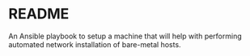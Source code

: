 # README
An Ansible playbook to setup a machine that will help with performing automated network installation of bare-metal hosts.